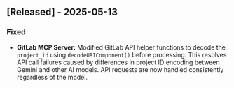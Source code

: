 ## [Released] - 2025-05-13

### Fixed

- **GitLab MCP Server:** Modified GitLab API helper functions to decode the `project_id` using `decodeURIComponent()` before processing. This resolves API call failures caused by differences in project ID encoding between Gemini and other AI models. API requests are now handled consistently regardless of the model.
